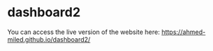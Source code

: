 # dashboard2
You can access the live version of the website here:
https://ahmed-miled.github.io/dashboard2/